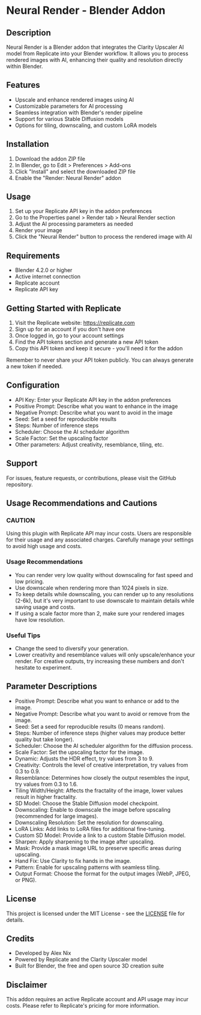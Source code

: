 # Neural Render - Blender Addon

## Description
Neural Render is a Blender addon that integrates the Clarity Upscaler AI model from Replicate into your Blender workflow. It allows you to process rendered images with AI, enhancing their quality and resolution directly within Blender.

## Features
- Upscale and enhance rendered images using AI
- Customizable parameters for AI processing
- Seamless integration with Blender's render pipeline
- Support for various Stable Diffusion models
- Options for tiling, downscaling, and custom LoRA models

## Installation
1. Download the addon ZIP file
2. In Blender, go to Edit > Preferences > Add-ons
3. Click "Install" and select the downloaded ZIP file
4. Enable the "Render: Neural Render" addon

## Usage
1. Set up your Replicate API key in the addon preferences
2. Go to the Properties panel > Render tab > Neural Render section
3. Adjust the AI processing parameters as needed
4. Render your image
5. Click the "Neural Render" button to process the rendered image with AI

## Requirements
- Blender 4.2.0 or higher
- Active internet connection
- Replicate account
- Replicate API key

## Getting Started with Replicate

1. Visit the Replicate website: https://replicate.com
2. Sign up for an account if you don't have one
3. Once logged in, go to your account settings
4. Find the API tokens section and generate a new API token
5. Copy this API token and keep it secure - you'll need it for the addon

Remember to never share your API token publicly. You can always generate a new token if needed.

## Configuration
- API Key: Enter your Replicate API key in the addon preferences
- Positive Prompt: Describe what you want to enhance in the image
- Negative Prompt: Describe what you want to avoid in the image
- Seed: Set a seed for reproducible results
- Steps: Number of inference steps
- Scheduler: Choose the AI scheduler algorithm
- Scale Factor: Set the upscaling factor
- Other parameters: Adjust creativity, resemblance, tiling, etc.

## Support
For issues, feature requests, or contributions, please visit the GitHub repository.

## Usage Recommendations and Cautions

### CAUTION
Using this plugin with Replicate API may incur costs. Users are responsible for their usage and any associated charges. Carefully manage your settings to avoid high usage and costs.

### Usage Recommendations
- You can render very low quality without downscaling for fast speed and low pricing.
- Use downscale when rendering more than 1024 pixels in size.
- To keep details while downscaling, you can render up to any resolutions (2-6k), but it's very important to use downscale to maintain details while saving usage and costs.
- If using a scale factor more than 2, make sure your rendered images have low resolution.

### Useful Tips
- Change the seed to diversify your generation.
- Lower creativity and resemblance values will only upscale/enhance your render. For creative outputs, try increasing these numbers and don't hesitate to experiment.

## Parameter Descriptions

- Positive Prompt: Describe what you want to enhance or add to the image.
- Negative Prompt: Describe what you want to avoid or remove from the image.
- Seed: Set a seed for reproducible results (0 means random).
- Steps: Number of inference steps (higher values may produce better quality but take longer).
- Scheduler: Choose the AI scheduler algorithm for the diffusion process.
- Scale Factor: Set the upscaling factor for the image.
- Dynamic: Adjusts the HDR effect, try values from 3 to 9.
- Creativity: Controls the level of creative interpretation, try values from 0.3 to 0.9.
- Resemblance: Determines how closely the output resembles the input, try values from 0.3 to 1.6.
- Tiling Width/Height: Affects the fractality of the image, lower values result in higher fractality.
- SD Model: Choose the Stable Diffusion model checkpoint.
- Downscaling: Enable to downscale the image before upscaling (recommended for large images).
- Downscaling Resolution: Set the resolution for downscaling.
- LoRA Links: Add links to LoRA files for additional fine-tuning.
- Custom SD Model: Provide a link to a custom Stable Diffusion model.
- Sharpen: Apply sharpening to the image after upscaling.
- Mask: Provide a mask image URL to preserve specific areas during upscaling.
- Hand Fix: Use Clarity to fix hands in the image.
- Pattern: Enable for upscaling patterns with seamless tiling.
- Output Format: Choose the format for the output images (WebP, JPEG, or PNG).

## License

This project is licensed under the MIT License - see the [LICENSE](LICENSE) file for details.

## Credits
- Developed by Alex Nix
- Powered by Replicate and the Clarity Upscaler model
- Built for Blender, the free and open source 3D creation suite

## Disclaimer
This addon requires an active Replicate account and API usage may incur costs. Please refer to Replicate's pricing for more information.
